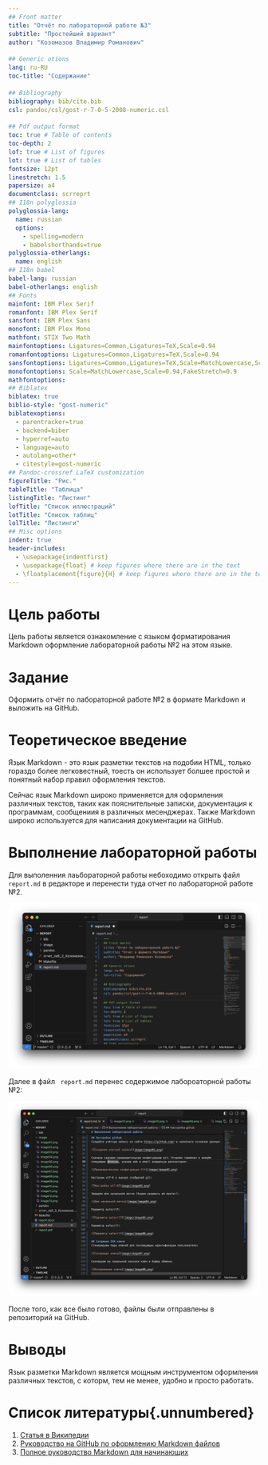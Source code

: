```yaml
---
## Front matter
title: "Отчёт по лабораторной работе №3"
subtitle: "Простейший вариант"
author: "Козомазов Владимир Романович"

## Generic otions
lang: ru-RU
toc-title: "Содержание"

## Bibliography
bibliography: bib/cite.bib
csl: pandoc/csl/gost-r-7-0-5-2008-numeric.csl

## Pdf output format
toc: true # Table of contents
toc-depth: 2
lof: true # List of figures
lot: true # List of tables
fontsize: 12pt
linestretch: 1.5
papersize: a4
documentclass: scrreprt
## I18n polyglossia
polyglossia-lang:
  name: russian
  options:
	- spelling=modern
	- babelshorthands=true
polyglossia-otherlangs:
  name: english
## I18n babel
babel-lang: russian
babel-otherlangs: english
## Fonts
mainfont: IBM Plex Serif
romanfont: IBM Plex Serif
sansfont: IBM Plex Sans
monofont: IBM Plex Mono
mathfont: STIX Two Math
mainfontoptions: Ligatures=Common,Ligatures=TeX,Scale=0.94
romanfontoptions: Ligatures=Common,Ligatures=TeX,Scale=0.94
sansfontoptions: Ligatures=Common,Ligatures=TeX,Scale=MatchLowercase,Scale=0.94
monofontoptions: Scale=MatchLowercase,Scale=0.94,FakeStretch=0.9
mathfontoptions:
## Biblatex
biblatex: true
biblio-style: "gost-numeric"
biblatexoptions:
  - parentracker=true
  - backend=biber
  - hyperref=auto
  - language=auto
  - autolang=other*
  - citestyle=gost-numeric
## Pandoc-crossref LaTeX customization
figureTitle: "Рис."
tableTitle: "Таблица"
listingTitle: "Листинг"
lofTitle: "Список иллюстраций"
lotTitle: "Список таблиц"
lolTitle: "Листинги"
## Misc options
indent: true
header-includes:
  - \usepackage{indentfirst}
  - \usepackage{float} # keep figures where there are in the text
  - \floatplacement{figure}{H} # keep figures where there are in the text
---
```


# Цель работы

Цель работы является ознакомление с языком форматирования Markdown оформление лабораторной работы №2 на этом языке.

# Задание

Оформить отчёт по лабораторной работе №2 в формате Markdown и выложить на GitHub.

# Теоретическое введение

Язык Markdown - это язык разметки текстов на подобии HTML, только гораздо более легковестный, тоесть он использует болшее простой и понятный набор правил оформления текстов. 

Сейчас язык Markdown широко применяется для оформления различных текстов, таких как пояснительные записки, документация к программам, сообщениия в различных месенджерах. Также Markdown широко используется для написания документации на GitHub.

# Выполнение лабораторной работы
Для выполенния лаьбораторной работы небоходимо открыть файл `report.md` в редакторе и перенести туда отчет по лабораторной работе №2.

![Файл `report.md` открыт в текстовом редакторе](image/image01.png)

Далее в файл ` report.md` перенес содержимое лабороаторной работы №2:

![Работа над форматирование лабораторной работы №2](image/image02.png)

После того, как все было готово, файлы были отправлены в репозиторий на GitHub.

# Выводы
Язык разметки Markdown является мощным инструментом оформления различных текстов, с которм, тем не менее, удобно и просто работать.

# Список литературы{.unnumbered}

1. [Статья в Википедии](https://ru.wikipedia.org/wiki/Markdown)
1. [Руководство на GitHub по оформлению Markdown файлов](https://gist.github.com/Jekins/2bf2d0638163f1294637)
1. [Полное руководство Markdown для начинающих](https://ru.markdown.net.br/)
